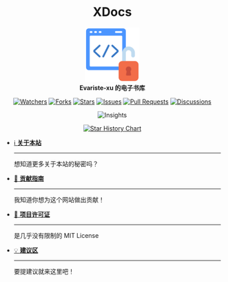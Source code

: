 <h1 align="center">XDocs</h1>
<p align="center">
    <img src="./docs/open-source.png" width=25%, height=auto alt="logo" />
    <br/>
        <b>
            Evariste-xu 的电子书库
        </b>
    <br/>
</p>

<p align="center">
<a href="https://github.com/unravel-xu/XDocs/watchers"><img alt="Watchers" src="https://img.shields.io/github/watchers/unravel-xu/XDocs?label=Watchers&logo=github&style=flat" title="Watchers" /></a>
<a href="https://github.com/unravel-xu/XDocs/forks"><img alt="Forks" src="https://img.shields.io/github/forks/unravel-xu/XDocs?label=Forks&logo=github&style=flat" title="Forks" /></a>
<a href="https://github.com/unravel-xu/XDocs/stargazers"><img alt="Stars" src="https://img.shields.io/github/stars/unravel-xu/XDocs?label=Stars&color=gold&logo=github&style=flat" title="Stars" /></a>
<a href="https://github.com/unravel-xu/XDocs/issues"><img alt="Issues" src="https://img.shields.io/github/issues/unravel-xu/XDocs?label=Issues&logo=github" title="Issues" /></a>
<a href="https://github.com/unravel-xu/XDocs/pulls"><img alt="Pull Requests" src="https://img.shields.io/github/issues-pr/unravel-xu/XDocs?label=Pull%20Requests&logo=github" title="Pull Requests" /></a>
<a href="https://github.com/unravel-xu/XDocs/discussions"><img alt="Discussions" src="https://img.shields.io/github/discussions/unravel-xu/XDocs?label=Discussions&logo=github" title="Discussions" /></a>
</p>

<p align="center"><img alt="Insights" src="https://repobeats.axiom.co/api/embed/4c2ebccfc8795aa2976c7839d2bdaf9484695c34.svg" /></p>

<p align="center">
    <a href="https://star-history.com/#unravel-xu/XDocs&Date">
        <picture>
            <source media="(prefers-color-scheme: dark)" srcset="https://api.star-history.com/svg?repos=unravel-xu/XDocs&type=Date&theme=dark" />
            <source media="(prefers-color-scheme: light)" srcset="https://api.star-history.com/svg?repos=unravel-xu/XDocs&type=Date" />
            <img alt="Star History Chart" src="https://api.star-history.com/svg?repos=unravel-xu/XDocs&type=Date" />
        </picture>
    </a>
</p>

<div class="grid cards" markdown>

-   [ℹ️ **关于本站**](https://unravel-xu.github.io/XDocs/About/)

    ***

    想知道更多关于本站的秘密吗？

-   [📕 **贡献指南**](https://unravel-xu.github.io/XDocs/Contributing/)

    ***

    我知道你想为这个网站做出贡献！

-   [📘 **项目许可证**](https://unravel-xu.github.io/XDocs/LICENSE/)

    ***

    是几乎没有限制的 MIT License

-   [💡 **建议区**](https://unravel-xu.github.io/XDocs/Suggest/)

    ***

    要提建议就来这里吧！

</div>
